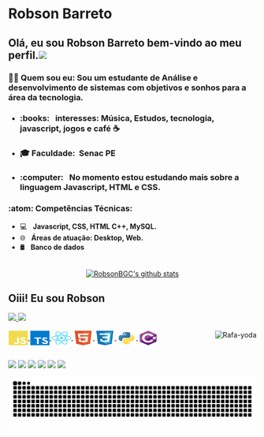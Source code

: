 # Robson Barreto
<h2> Olá, eu sou <strong>Robson Barreto</strong> bem-vindo ao meu perfil.<img src="https://i.pinimg.com/originals/5a/34/4a/5a344a7d5b5df196eb1822d8dbb60d4c.gif" width="50px">

 <h3> 👨‍💼 <strong>Quem sou eu:</strong> Sou um estudante de Análise e desenvolvimento de sistemas com objetivos e sonhos para a área da tecnologia.</h3>

- <h3>:books: &nbsp; <strong>interesses: Música, Estudos, tecnologia, javascript, jogos e café ☕</strong><h3/>
- <h3> 🎓 Faculdade:&nbsp; <strong>Senac PE</strong> <h3/>
- <h3>:computer: &nbsp; <strong>No momento estou estudando mais sobre a linguagem Javascript, HTML e CSS.</strong><h3/>

<h3>:atom: Competências Técnicas: </h3>

- 💻 &nbsp; <strong>Javascript, CSS, HTML C++, MySQL.</strong>
- 🌐 &nbsp; <strong>Áreas de atuação: Desktop, Web.</strong>
- 🛢 &nbsp; <strong>Banco de dados</strong>
</br>
<div align="center">
<a href="https://github-readme-stats.anuraghazra1.vercel.app/api?username=Duduxs"><img src="https://github-readme-stats.anuraghazra1.vercel.app/api?username=RobsonBGC&show_icons=true&include_all_commits=true&theme=radical" alt="RobsonBGC's github stats"/>
</a>
</div>




<!---
RobsonBGC/RobsonBGC is a ✨ special ✨ repository because its `README.md` (this file) appears on your GitHub profile.
You can click the Preview link to take a look at your changes.
--->
## Oiii! Eu sou Robson
 <div>
  <a href="https://github.com/rafaballerini">
  <img height="180em" src="https://github-readme-stats.vercel.app/api?username=rafaballerini&show_icons=true&theme=dracula&include_all_commits=true&count_private=true"/>
  <img height="180em" src="https://github-readme-stats.vercel.app/api/top-langs/?username=rafaballerini&layout=compact&langs_count=16&theme=dracula"/>
</div>
<div style="display: inline_block"><br>
  <img align="center" alt="Rafa-Js" height="30" width="40" src="https://raw.githubusercontent.com/devicons/devicon/master/icons/javascript/javascript-plain.svg">
  <img align="center" alt="Rafa-Ts" height="30" width="40" src="https://raw.githubusercontent.com/devicons/devicon/master/icons/typescript/typescript-plain.svg">
  <img align="center" alt="Rafa-React" height="30" width="40" src="https://raw.githubusercontent.com/devicons/devicon/master/icons/react/react-original.svg">
  <img align="center" alt="Rafa-HTML" height="30" width="40" src="https://raw.githubusercontent.com/devicons/devicon/master/icons/html5/html5-original.svg">
  <img align="center" alt="Rafa-CSS" height="30" width="40" src="https://raw.githubusercontent.com/devicons/devicon/master/icons/css3/css3-original.svg">
  <img align="center" alt="Rafa-Python" height="30" width="40" src="https://raw.githubusercontent.com/devicons/devicon/master/icons/python/python-original.svg">
  <img align="center" alt="Rafa-Csharp" height="30" width="40" src="https://raw.githubusercontent.com/devicons/devicon/master/icons/csharp/csharp-original.svg">
  <img align="right" alt="Rafa-yoda" src="https://cdn.discordapp.com/attachments/795358919417397249/825430589581688872/hi.gif">
</div>
  
  ##
 
<div> 
  <a href="https://www.youtube.com/channel/UC_-uuuZbY0AAt9CViNzvc-Q" target="_blank"><img src="https://img.shields.io/badge/YouTube-FF0000?style=for-the-badge&logo=youtube&logoColor=white" target="_blank"></a>
  <a href="https://instagram.com/rafaballerini" target="_blank"><img src="https://img.shields.io/badge/-Instagram-%23E4405F?style=for-the-badge&logo=instagram&logoColor=white" target="_blank"></a>
 	<a href="https://www.twitch.tv/rafaballerinii" target="_blank"><img src="https://img.shields.io/badge/Twitch-9146FF?style=for-the-badge&logo=twitch&logoColor=white" target="_blank"></a>
 <a href="https://discord.gg/G9GPg5SA75" target="_blank"><img src="https://img.shields.io/badge/Discord-7289DA?style=for-the-badge&logo=discord&logoColor=white" target="_blank"></a> 
  <a href = "mailto:contato@rafaballerini.tech"><img src="https://img.shields.io/badge/-Gmail-%23333?style=for-the-badge&logo=gmail&logoColor=white" target="_blank"></a>
  <a href="https://www.linkedin.com/in/rafaella-ballerini-45875016a" target="_blank"><img src="https://img.shields.io/badge/-LinkedIn-%230077B5?style=for-the-badge&logo=linkedin&logoColor=white" target="_blank"></a> 
 
  ![Snake animation](https://github.com/RobsonBGC/RobsonBGC/blob/output/github-contribution-grid-snake.svg)
 
</div>

